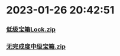 # 2023-01-26 20:42:51

### [低级宝箱Lock.zip](https://raw.githubusercontent.com/Sam5440/Genshin_Impact_Teleport_Files/main/ManualCollectPoint/Chest/Generate%20Chest/%E6%97%A0%E5%AE%8C%E6%88%90%E5%BA%A6/%E4%BD%8E%E7%BA%A7%E5%AE%9D%E7%AE%B1Lock.zip)

### [无完成度中级宝箱.zip](https://raw.githubusercontent.com/Sam5440/Genshin_Impact_Teleport_Files/main/ManualCollectPoint/Chest/Generate%20Chest/%E6%97%A0%E5%AE%8C%E6%88%90%E5%BA%A6/%E6%97%A0%E5%AE%8C%E6%88%90%E5%BA%A6%E4%B8%AD%E7%BA%A7%E5%AE%9D%E7%AE%B1.zip)

